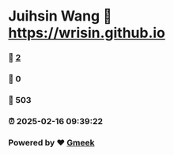 # Juihsin Wang :link: https://wrisin.github.io 
### :page_facing_up: [2](https://wrisin.github.io/tag.html) 
### :speech_balloon: 0 
### :hibiscus: 503 
### :alarm_clock: 2025-02-16 09:39:22 
### Powered by :heart: [Gmeek](https://github.com/Meekdai/Gmeek)
